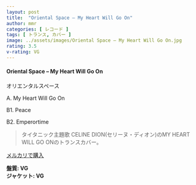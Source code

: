 ```yaml
---
layout: post
title:  "Oriental Space – My Heart Will Go On"
author: mmr
categories: [ レコード ]
tags: [ トランス, カバー ]
image: ../assets/images/Oriental Space – My Heart Will Go On.jpg
rating: 3.5
v-rating: VG
---
```


#### Oriental Space – My Heart Will Go On

オリエンタルスペース

A. My Heart Will Go On

B1. Peace

B2. Emperortime

> タイタニック主題歌 CELINE DION(セリーヌ・ディオン)のMY HEART WILL GO ONのトランスカバー。

[メルカリで購入](https://jp.mercari.com/item/m90932378296)

<div class="mt-4 mb-4 d-flex align-items-center">
<strong class="mr-1">盤質: VG</strong>
</div>
<div class="mt-4 mb-4 d-flex align-items-center">
<strong class="mr-1">ジャケット: VG</strong>
</div>
